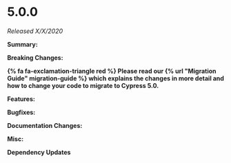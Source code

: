 # 5.0.0

*Released X/X/2020*

**Summary:**

**Breaking Changes:**

**{% fa fa-exclamation-triangle red %} Please read our {% url "Migration Guide" migration-guide %} which explains the changes in more detail and how to change your code to migrate to Cypress 5.0.**

**Features:**

**Bugfixes:**

**Documentation Changes:**

**Misc:**

**Dependency Updates**
